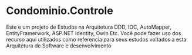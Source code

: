 # Condominio.Controle
Este e um projeto de Estudos na Arquitetura DDD, IOC, AutoMapper, EntityFramerwork, ASP.NET Identity, Owin Etc. Você pode fazer uso dos recurso aqui utilizados como referencia para seus estudos voltados a esta Arquitetura de Software e desenvolvimento
